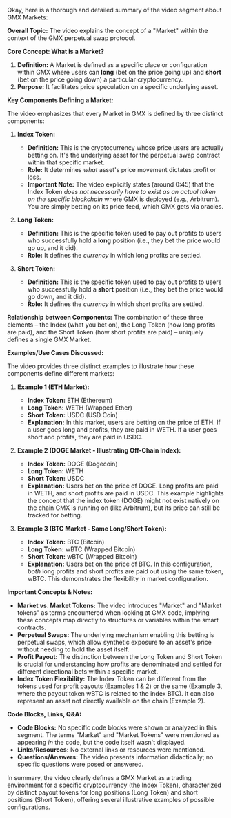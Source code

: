 Okay, here is a thorough and detailed summary of the video segment about GMX Markets:

**Overall Topic:** The video explains the concept of a "Market" within the context of the GMX perpetual swap protocol.

**Core Concept: What is a Market?**

1.  **Definition:** A Market is defined as a specific place or configuration within GMX where users can **long** (bet on the price going up) and **short** (bet on the price going down) a particular cryptocurrency.
2.  **Purpose:** It facilitates price speculation on a specific underlying asset.

**Key Components Defining a Market:**

The video emphasizes that every Market in GMX is defined by three distinct components:

1.  **Index Token:**
    *   **Definition:** This is the cryptocurrency whose price users are actually betting on. It's the underlying asset for the perpetual swap contract within that specific market.
    *   **Role:** It determines *what* asset's price movement dictates profit or loss.
    *   **Important Note:** The video explicitly states (around 0:45) that the Index Token *does not necessarily have to exist as an actual token on the specific blockchain* where GMX is deployed (e.g., Arbitrum). You are simply betting on its price feed, which GMX gets via oracles.

2.  **Long Token:**
    *   **Definition:** This is the specific token used to pay out profits to users who successfully hold a **long** position (i.e., they bet the price would go up, and it did).
    *   **Role:** It defines the *currency* in which long profits are settled.

3.  **Short Token:**
    *   **Definition:** This is the specific token used to pay out profits to users who successfully hold a **short** position (i.e., they bet the price would go down, and it did).
    *   **Role:** It defines the *currency* in which short profits are settled.

**Relationship between Components:**
The combination of these three elements – the Index (what you bet on), the Long Token (how long profits are paid), and the Short Token (how short profits are paid) – uniquely defines a single GMX Market.

**Examples/Use Cases Discussed:**

The video provides three distinct examples to illustrate how these components define different markets:

1.  **Example 1 (ETH Market):**
    *   **Index Token:** ETH (Ethereum)
    *   **Long Token:** WETH (Wrapped Ether)
    *   **Short Token:** USDC (USD Coin)
    *   **Explanation:** In this market, users are betting on the price of ETH. If a user goes long and profits, they are paid in WETH. If a user goes short and profits, they are paid in USDC.

2.  **Example 2 (DOGE Market - Illustrating Off-Chain Index):**
    *   **Index Token:** DOGE (Dogecoin)
    *   **Long Token:** WETH
    *   **Short Token:** USDC
    *   **Explanation:** Users bet on the price of DOGE. Long profits are paid in WETH, and short profits are paid in USDC. This example highlights the concept that the index token (DOGE) might not exist natively on the chain GMX is running on (like Arbitrum), but its price can still be tracked for betting.

3.  **Example 3 (BTC Market - Same Long/Short Token):**
    *   **Index Token:** BTC (Bitcoin)
    *   **Long Token:** wBTC (Wrapped Bitcoin)
    *   **Short Token:** wBTC (Wrapped Bitcoin)
    *   **Explanation:** Users bet on the price of BTC. In this configuration, *both* long profits and short profits are paid out using the same token, wBTC. This demonstrates the flexibility in market configuration.

**Important Concepts & Notes:**

*   **Market vs. Market Tokens:** The video introduces "Market" and "Market tokens" as terms encountered when looking at GMX code, implying these concepts map directly to structures or variables within the smart contracts.
*   **Perpetual Swaps:** The underlying mechanism enabling this betting is perpetual swaps, which allow synthetic exposure to an asset's price without needing to hold the asset itself.
*   **Profit Payout:** The distinction between the Long Token and Short Token is crucial for understanding how profits are denominated and settled for different directional bets within a specific market.
*   **Index Token Flexibility:** The Index Token can be different from the tokens used for profit payouts (Examples 1 & 2) or the same (Example 3, where the payout token wBTC is related to the index BTC). It can also represent an asset not directly available on the chain (Example 2).

**Code Blocks, Links, Q&A:**

*   **Code Blocks:** No specific code blocks were shown or analyzed in this segment. The terms "Market" and "Market Tokens" were mentioned as appearing *in* the code, but the code itself wasn't displayed.
*   **Links/Resources:** No external links or resources were mentioned.
*   **Questions/Answers:** The video presents information didactically; no specific questions were posed or answered.

In summary, the video clearly defines a GMX Market as a trading environment for a specific cryptocurrency (the Index Token), characterized by distinct payout tokens for long positions (Long Token) and short positions (Short Token), offering several illustrative examples of possible configurations.